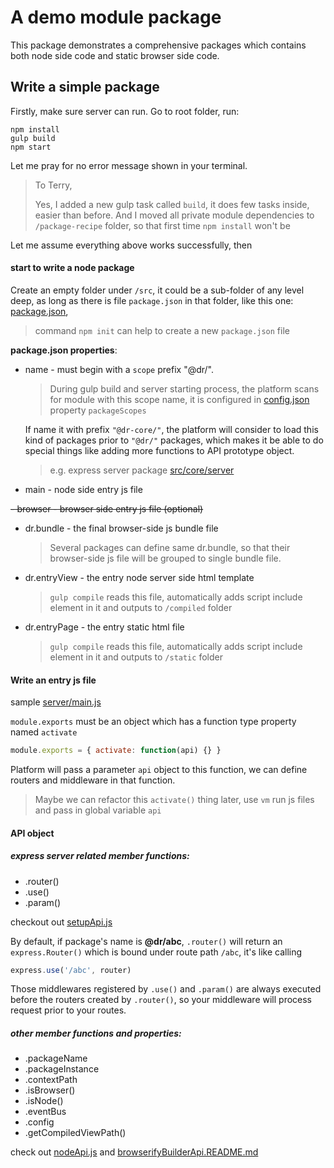 A demo module package
=====================

This package demonstrates a comprehensive packages which contains both node side code and static browser side code.

Write a simple package
-------------------
Firstly, make sure server can run.
Go to root folder, run:
```
npm install
gulp build
npm start

```
Let me pray for no error message shown in your terminal.

> To Terry,
>
> Yes, I added a new gulp task called `build`, it does few tasks inside, easier than before.
And I moved all private module dependencies to `/package-recipe` folder, so that first time `npm install` won't be


Let me assume everything above works successfully, then
#### start to write a node package

Create an empty folder under `/src`, it could be a sub-folder of any level deep,
as long as there is file `package.json` in that folder,
like this one: [package.json](package.json),
>  command `npm init` can help to create a new `package.json` file

**package.json properties**:
- name -
	must begin with a `scope` prefix "@dr/".
	> During gulp build and server starting process, the platform scans for module with this scope name, it is configured in [config.json](../../../config.json) property `packageScopes`

	If name it with prefix `"@dr-core/"`, the platform will consider to load this kind of packages prior to `"@dr/"` packages, which makes it be able to do special things like adding more functions to API prototype object.

	> e.g. express server package [src/core/server](../../core/server)


- main - node side entry js file

~~- browser - browser side entry js file (optional)~~

- dr.bundle - the final browser-side js bundle file
	> Several packages can define same dr.bundle, so that their browser-side js file will be grouped to single bundle file.

- dr.entryView - the entry node server side html template
	> `gulp compile` reads this file, automatically adds script include element in it and outputs to `/compiled` folder

- dr.entryPage - the entry static html file
	> `gulp compile` reads this file, automatically adds script include element in it and outputs to `/static` folder

#### Write an entry js file
sample [server/main.js](server/main.js)

`module.exports` must be an object which has a function type property named `activate`

``` javascript
module.exports = { activate: function(api) {} }
```
Platform will pass a parameter `api` object to this function, we can define routers and middleware in that function.

> Maybe we can refactor this `activate()` thing later, use `vm` run js files and pass in global variable `api`

#### API object
##### express server related member functions:
- .router()
- .use()
- .param()

checkout out [setupApi.js](../../core/server/setupApi.js)

By default, if package's name is **@dr/abc**, `.router()` will return an `express.Router()` which is bound under route path `/abc`, it's like calling
``` javascript
express.use('/abc', router)
```

Those middlewares registered by `.use()` and `.param()` are always executed before the routers created by `.router()`, so your middleware will process request prior to your routes.


##### other member functions and properties:
- .packageName
- .packageInstance
- .contextPath
- .isBrowser()
- .isNode()
- .eventBus
- .config
- .getCompiledViewPath()

check out [nodeApi.js](../../../lib/nodeApi.js) and [browserifyBuilderApi.README.md]([../../compile/browserifyBuilderApi.README.md])
